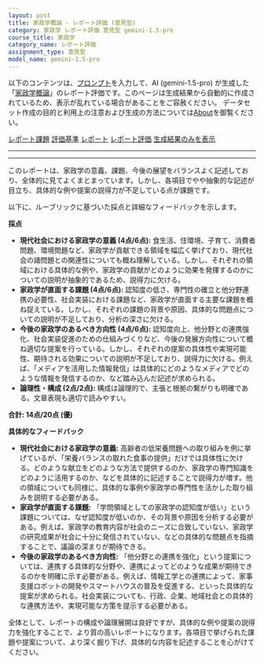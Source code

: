 ```yaml
---
layout: post
title: 家政学概論 - レポート評価 (意見型)
category: 家政学 レポート評価 意見型 gemini-1.5-pro
course_title: 家政学
category_name: レポート評価
assignment_type: 意見型
model_name: gemini-1.5-pro
---
```


以下のコンテンツは、[プロンプト](https://github.com/takedatoshiyuki/synthetic_assignments/tree/main/generated/家政学/gemini-1.5-pro/prompt_レポート評価-意見型.md)を入力して、AI (gemini-1.5-pro) が生成した「[家政学概論](/contents/家政学/)」のレポート評価です。このページは生成結果から自動的に作成されているため、表示が乱れている場合があることをご容赦ください。
データセット作成の目的と利用上の注意および生成の方法については[About](/About)を御覧ください。

[レポート課題](../レポート課題-意見型)
[評価基準](../評価基準-意見型)
[レポート](../レポート-意見型)
[レポート評価](../レポート評価-意見型)
[生成結果のみを表示](https://github.com/takedatoshiyuki/synthetic_assignments/tree/main/generated/家政学/gemini-1.5-pro/レポート評価-意見型.md)
  

***
***
  
このレポートは、家政学の意義、課題、今後の展望をバランスよく記述しており、全体的に見てよくまとまっています。しかし、各項目でやや抽象的な記述が目立ち、具体的な例や提案の説得力が不足している点が課題です。

以下に、ルーブリックに基づいた採点と詳細なフィードバックを示します。

**採点**

* **現代社会における家政学の意義 (4点/6点):** 食生活、住環境、子育て、消費者問題、環境問題など、家政学が貢献できる領域を幅広く挙げており、現代社会の諸問題との関連性についても概ね理解している。しかし、それぞれの領域における具体的な例や、家政学の貢献がどのように効果を発揮するのかについての説明が抽象的であるため、説得力に欠ける。
* **家政学が直面する課題 (4点/6点):** 認知度の低さ、専門性の確立と他分野連携の必要性、社会実装における課題など、家政学が直面する主要な課題を概ね捉えている。しかし、それぞれの課題の背景や原因、具体的な問題点についての説明が不足しており、分析の深さに欠ける。
* **今後の家政学のあるべき方向性 (4点/6点):** 認知度向上、他分野との連携強化、社会実装促進のための仕組みづくりなど、今後の発展方向性について概ね適切な提案を行っている。しかし、それぞれの提案の具体性や実現可能性、期待される効果についての説明が不足しており、説得力に欠ける。例えば、「メディアを活用した情報発信」は具体的にどのようなメディアでどのような情報を発信するのか、など踏み込んだ記述が求められる。
* **論理性・構成 (2点/2点):** 構成は論理的で、主張と根拠の繋がりも明確である。文章表現も適切で読みやすい。

**合計: 14点/20点 (優)**

**具体的なフィードバック**

* **現代社会における家政学の意義:**  高齢者の低栄養問題への取り組みを例に挙げているが、「栄養バランスの取れた食事の提供」だけでは具体性に欠ける。どのような献立をどのような方法で提供するのか、家政学の専門知識をどのように活用するのか、などを具体的に記述することで説得力が増す。他の領域についても同様に、具体的な事例や家政学の専門性を活かした取り組みを説明する必要がある。
* **家政学が直面する課題:** 「学問領域としての家政学の認知度が低い」という課題については、なぜ認知度が低いのか、その背景や原因を分析する必要がある。例えば、家政学の教育内容が社会のニーズに合致していない、家政学の研究成果が社会に十分に発信されていない、などの具体的な問題点を指摘することで、議論の深まりが期待できる。
* **今後の家政学のあるべき方向性:** 「他分野との連携を強化」という提案については、連携する具体的な分野や、連携によってどのような成果が期待できるのかを明確に示す必要がある。例えば、情報工学との連携によって、家事支援ロボットの開発やスマートハウスの普及を促進する、といった具体的な提案が求められる。社会実装についても、行政、企業、地域社会との具体的な連携方法や、実現可能な方策を提示する必要がある。


全体として、レポートの構成や論理展開は良好ですが、具体的な例や提案の説得力を強化することで、より質の高いレポートになります。各項目で挙げられた課題や提案について、より深く掘り下げ、具体的な内容を記述することを心がけてください。
